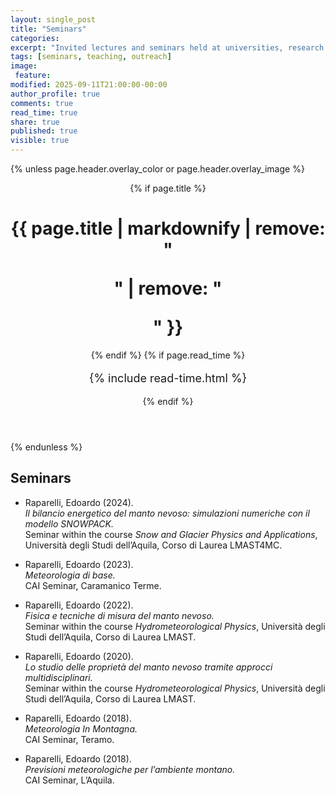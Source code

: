 ```yaml
---
layout: single_post
title: "Seminars"
categories:
excerpt: "Invited lectures and seminars held at universities, research courses, and public outreach events."
tags: [seminars, teaching, outreach]
image:
 feature:
modified: 2025-09-11T21:00:00-00:00
author_profile: true
comments: true
read_time: true
share: true
published: true
visible: true
---
```

{% unless page.header.overlay_color or page.header.overlay_image %}
<header>
  {% if page.title %}<h1 class="page__title" itemprop="headline">{{ page.title | markdownify | remove: "<p>" | remove: "</p>" }}</h1>{% endif %}
  {% if page.read_time %}
    <p style="font-size:18px" class="page__meta">
      <i class="fa fa-clock-o" aria-hidden="true"></i> {% include read-time.html %}<BR>
    </p>
  {% endif %}
</header>
{% endunless %}

## Seminars

- Raparelli, Edoardo (2024).  
  *Il bilancio energetico del manto nevoso: simulazioni numeriche con il modello SNOWPACK.*  
  Seminar within the course *Snow and Glacier Physics and Applications*, Università degli Studi dell’Aquila, Corso di Laurea LMAST4MC.

- Raparelli, Edoardo (2023).  
  *Meteorologia di base.*  
  CAI Seminar, Caramanico Terme.

- Raparelli, Edoardo (2022).  
  *Fisica e tecniche di misura del manto nevoso.*  
  Seminar within the course *Hydrometeorological Physics*, Università degli Studi dell’Aquila, Corso di Laurea LMAST.

- Raparelli, Edoardo (2020).  
  *Lo studio delle proprietà del manto nevoso tramite approcci multidisciplinari.*  
  Seminar within the course *Hydrometeorological Physics*, Università degli Studi dell’Aquila, Corso di Laurea LMAST.

- Raparelli, Edoardo (2018).  
  *Meteorologia In Montagna.*  
  CAI Seminar, Teramo.

- Raparelli, Edoardo (2018).  
  *Previsioni meteorologiche per l’ambiente montano.*  
  CAI Seminar, L’Aquila.
